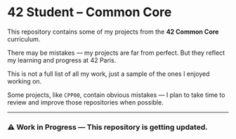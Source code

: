 # 42 Student – Common Core

This repository contains some of my projects from the **42 Common Core** curriculum.

There may be mistakes — my projects are far from perfect.
But they reflect my learning and progress at 42 Paris.

This is not a full list of all my work, just a sample of the ones I enjoyed working on.

Some projects, like `CPP00`, contain obvious mistakes — I plan to take time to review and improve those repositories when possible.

---

### ⚠️ Work in Progress — This repository is getting updated.
